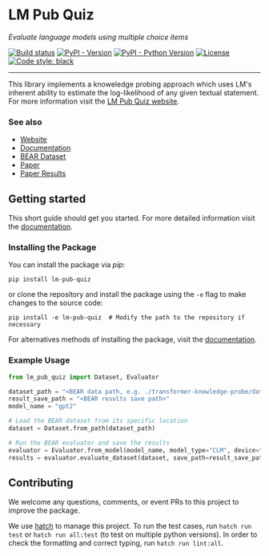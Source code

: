 # LM Pub Quiz
*Evaluate language models using multiple choice items*


[![Build status](https://img.shields.io/github/actions/workflow/status/lm-pub-quiz/lm-pub-quiz/test.yml?logo=github&label=Tests)](https://github.com/lm-pub-quiz/lm-pub-quiz/actions)
[![PyPI - Version](https://img.shields.io/pypi/v/lm-pub-quiz.svg?logo=pypi&label=Version&logoColor=gold)](https://pypi.org/project/lm-pub-quiz/)
[![PyPI - Python Version](https://img.shields.io/pypi/pyversions/lm-pub-quiz?logo=python&label=Python&logoColor=gold)](https://pypi.org/project/lm-pub-quiz/)
[![License](https://img.shields.io/github/license/lm-pub-quiz/lm-pub-quiz?logo=pypi&logoColor=gold)](https://github.com/lm-pub-quiz/lm-pub-quiz/blob/main/LICENSE)
[![Code style: black](https://img.shields.io/badge/Code%20style-black-000000.svg)](https://github.com/psf/black)

---

This library implements a knoweledge probing approach which uses LM's inherent ability to estimate the log-likelihood of any given textual statement.
For more information visit the [LM Pub Quiz website](https://lm-pub-quiz.github.io/).

### See also
- [Website](https://lm-pub-quiz.github.io/)
- [Documentation](https://lm-pub-quiz.github.io/lm-pub-quiz)
- [BEAR Dataset]()
- [Paper](https://arxiv.org/abs/2404.04113)
- [Paper Results]()


## Getting started

This short guide should get you started. For more detailed information visit the [documentation](https://lm-pub-quiz.github.io/lm-pub-quiz). 

### Installing the Package

You can install the package via *pip*:

```shell
pip install lm-pub-quiz
```

or clone the repository and install the package using the `-e` flag to make changes to the source code:

```shell
pip install -e lm-pub-quiz  # Modify the path to the repository if necessary
```

For alternatives methods of installing the package, visit the [documentation](https://lm-pub-quiz.github.com/lm-pub-quiz).

### Example Usage

```python
from lm_pub_quiz import Dataset, Evaluator

dataset_path = "<BEAR data path, e.g. ./transformer-knowledge-probe/data/BEAR>"
result_save_path = "<BEAR results save path>"
model_name = "gpt2"

# Load the BEAR dataset from its specific location
dataset = Dataset.from_path(dataset_path)

# Run the BEAR evaluator and save the results
evaluator = Evaluator.from_model(model_name, model_type="CLM", device="cuda")
results = evaluator.evaluate_dataset(dataset, save_path=result_save_path, batch_size=32)
```


## Contributing
We welcome any questions, comments, or event PRs to this project to improve the package.

We use [hatch](https://hatch.pypa.io) to manage this project.
To run the test cases, run `hatch run test` or `hatch run all:test` (to test on multiple python versions).
In order to check the formatting and correct typing, run `hatch run lint:all`.
